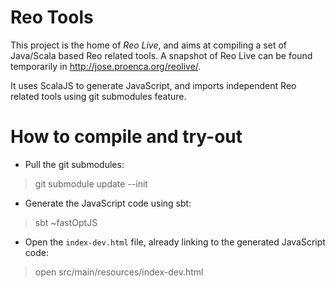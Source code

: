 Reo Tools
========================

This project is the home of *Reo Live*, and aims at compiling a set of Java/Scala based Reo related tools.
A snapshot of Reo Live can be found temporarily in http://jose.proenca.org/reolive/. 

It uses ScalaJS to generate JavaScript, and imports independent Reo related tools using git submodules feature.


How to compile and try-out
==============
* Pull the git submodules:

> git submodule update --init

* Generate the JavaScript code using sbt:

> sbt \~fastOptJS

* Open the `index-dev.html` file, already linking to the generated JavaScript code:

> open src/main/resources/index-dev.html



